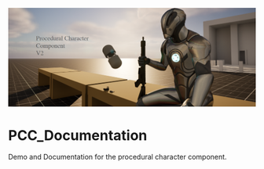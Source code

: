 ![thumb](https://github.com/ImmortalEntertainmentStudios/PCC_Documentation/blob/main/image.png?raw=true)
# PCC_Documentation
Demo and Documentation for the procedural character component. 
